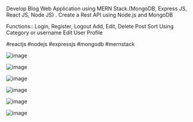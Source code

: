 Develop Blog Web Application using MERN Stack.(MongoDB, Express JS, React JS, Node JS) . Create a Rest API using Node.js and MongoDB

Functions:: 
Login, Register, Logout
Add, Edit, Delete Post
Sort Using Category or username
Edit User Profile

#reactjs #nodejs #expressjs #mongodb #mernstack

![image](https://user-images.githubusercontent.com/64035537/215865164-8af05816-c07a-4492-a4e8-29ffbaf3cd33.png)

![image](https://user-images.githubusercontent.com/64035537/215865290-39b44634-4f93-498b-a70c-d5f3a636eed4.png)

![image](https://user-images.githubusercontent.com/64035537/215864655-3c2d5447-13e4-41bf-8446-5c1d0eabcdbb.png)

![image](https://user-images.githubusercontent.com/64035537/215864815-6f6556dc-c831-4157-80ea-abbdebe5a37a.png)

![image](https://user-images.githubusercontent.com/64035537/215864937-0399db9f-867f-4174-a964-c36dd5836807.png)

![image](https://user-images.githubusercontent.com/64035537/215865040-20f0aa00-6245-4dbc-b770-3cbad057c43a.png)
